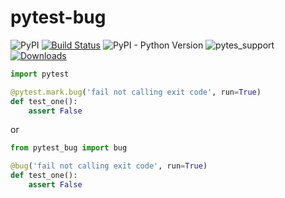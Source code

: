 # pytest-bug

![PyPI](https://img.shields.io/pypi/v/pytest-bug.svg?color=yellow&label=version)
[![Build Status](https://travis-ci.com/tolstislon/pytest-bug.svg?branch=master)](https://travis-ci.com/tolstislon/pytest-bug)
![PyPI - Python Version](https://img.shields.io/pypi/pyversions/pytest-bug.svg)
![pytes_support](https://img.shields.io/badge/pytest-%3E%3D3.6.0-blue.svg)
[![Downloads](https://pepy.tech/badge/pytest-bug)](https://pepy.tech/project/pytest-pytestrail)

```python
import pytest

@pytest.mark.bug('fail not calling exit code', run=True)
def test_one():
    assert False

```

or

```python
from pytest_bug import bug

@bug('fail not calling exit code', run=True)
def test_one():
    assert False
```